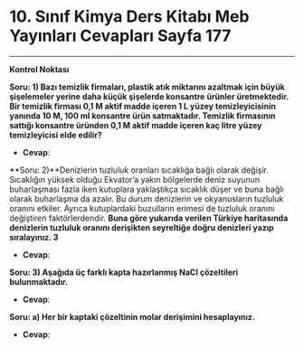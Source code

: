 # 10. Sınıf Kimya Ders Kitabı Meb Yayınları Cevapları Sayfa 177

---

**Kontrol Noktası**

**Soru: 1) Bazı temizlik firmaları, plastik atık miktarını azaltmak için büyük şişelemeler yerine daha küçük şişelerde konsantre ürünler üretmektedir. Bir temizlik firması 0,1 M aktif madde içeren 1 L yüzey temizleyicisinin yanında 10 M, 100 ml konsantre ürün satmaktadır. Temizlik firmasının sattığı konsantre üründen 0,1 M aktif madde içeren kaç litre yüzey temizleyicisi elde edilir?**

-   **Cevap**:

**Soru: 2)**Denizlerin tuzluluk oranları sıcaklığa bağlı olarak değişir. Sıcaklığın yüksek olduğu Ekvator’a yakın bölgelerde deniz suyunun buharlaşması fazla iken kutuplara yaklaştıkça sıcaklık düşer ve buna bağlı olarak buharlaşma da azalır. Bu durum denizlerin ve okyanusların tuzluluk oranını etkiler. Ayrıca kutuplardaki buzulların erimesi de tuzluluk oranını değiştiren faktörlerdendir. **Buna göre yukarıda verilen Türkiye haritasında denizlerin tuzluluk oranını derişikten seyreltiğe doğru denizleri yazıp sıralayınız. 3**

-   **Cevap**:

**Soru: 3) Aşağıda üç farklı kapta hazırlanmış NaCI çözeltileri bulunmaktadır.**

-   **Cevap**:

**Soru: a) Her bir kaptaki çözeltinin molar derişimini hesaplayınız.**

-   **Cevap**: